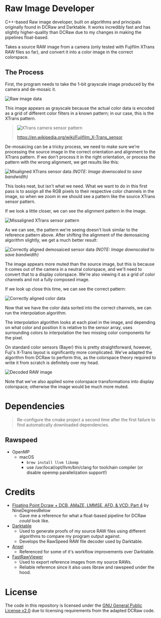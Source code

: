 # Raw Image Developer

C++-based Raw image developer, built on algorithms and principals originally found in DCRaw and Darktable. It works incredibly fast and has slightly higher-quality than DCRaw due to my changes in making the pipelines float-based.

Takes a source RAW image from a camera (only tested with Fujifilm XTrans RAW files so far), and convert it into a color image in the correct colorspace.

## The Process

First, the program needs to take the 1-bit grayscale image produced by the camera and de-mosaic it.

![Raw image data](/assets/raw.png)

This image appears as grayscale because the actual color data is encoded as a grid of different color filters in a known pattern; in our case, this is the XTrans pattern.

> ![XTrans camera sensor pattern](https://upload.wikimedia.org/wikipedia/commons/thumb/0/00/XTrans_matrix.png/220px-XTrans_matrix.png)
>
> https://en.wikipedia.org/wiki/Fujifilm_X-Trans_sensor 

De-mosaicing can be a tricky process, we need to make sure we're processing the source image in the correct orientation and alignment to the XTrans pattern. If we don't process it in the right orientation, or process the pattern with the wrong alignment, we get results like this:

![Misaligned XTrans sensor data](/assets/demosaiced_missaligned.png)
_(NOTE: Image downscaled to save bandwidth)_

This looks neat, but isn't what we need. What we want to do in this first pass is to assign all the RGB pixels to their respective color channels in the image, so when we zoom in we should see a pattern like the source XTrans sensor pattern.

If we look a little closer, we can see the alignment pattern in the image.

![Missaligned XTrans sensor pattern](/assets/missaligned_pattern.png)

As we can see, the pattern we're seeing doesn't look similar to the reference pattern above. After shifting the alignment of the demosaicing algorithm slightly, we get a much better result:

![Correctly aligned demosaiced sensor data](/assets/demosaiced_aligned.png)
_(NOTE: Image downscaled to save bandwidth)_

The image appears more muted than the source image, but this is because it comes out of the camera in a neutral colorspace, and we'll need to convert that to a display colorspace. We're also viewing it as a grid of color channels and not a fully composed image. 

If we look up close this time, we can see the correct pattern:

![Correctly aligned color data](/assets/aligned_pattern.png)

Now that we have the color data sorted into the correct channels, we can run the interpolation algorithm.

The interpolation algorithm looks at each pixel in the image, and depending on what color and position it is relative to the sensor array, uses surrounding colors to interpolation the two missing color components for the pixel.

On standard color sensors (Bayer) this is pretty straightforward, however, Fuji's X-Trans layout is significantly more complicated. We've adapted the algorithm from DCRaw to perform this, as the colorspace theory required to write it from scratch is definitely over my head.  

![Decoded RAW image](/assets/decoded.JPG)

Note that we've also applied some colorspace transformations into display colorspace; otherwise the image would be much more muted.

# Dependencies

> Re-configure the cmake project a second time after the first failure to find automatically downloaded dependencies.

## Rawspeed

  - OpenMP
    - macOS
      - `brew install llvm libomp`
      - use /usr/local/opt/llvm/bin/clang for toolchain compiler (or disable openmp parallelization support!)

# Credits

- [Floating Point Dcraw + DCB, AMaZE, LMMSE, AFD, & VCD; Part 4](https://ninedegreesbelow.com/photography/dcraw-float-source-license.html) by NineDegreesBelow
  - Gave me a reference for what a float-based pipeline for DCRaw _could_ look like.
- [Darktable](https://www.darktable.org)
  - Used to generate proofs of my source RAW files using different algorithms to compare my program output against.
  - Develops the RawSpeed RAW file decoder used by Darktable.
- [Ansel](https://ansel.photos/)
  - Referenced for some of it's workflow improvements over Darktable.
- [FastRawViewer](https://www.fastrawviewer.com)
  - Used to export reference images from my source RAWs.
  - Reliable reference since it also uses libraw and rawspeed under the hood.

# License 

The code in this repository is licensed under the [GNU General Public License v2.0](/LICENSE.md) due to licensing requirements from the adapted DCRaw code.
